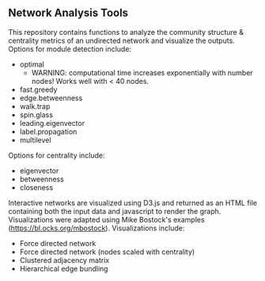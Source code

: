 Network Analysis Tools
----------------------

This repository contains functions to analyze the community structure & centrality metrics of an undirected network and visualize the outputs. Options for module detection include:
- optimal
	- WARNING: computational time increases exponentially with number nodes! Works well with < 40 nodes.
- fast.greedy
- edge.betweenness
- walk.trap
- spin.glass
- leading.eigenvector
- label.propagation
- multilevel

Options for centrality include:
- eigenvector
- betweenness
- closeness

Interactive networks are visualized using D3.js and returned as an HTML file containing both the input data and javascript to render the graph. Visualizations were adapted using Mike Bostock's examples (https://bl.ocks.org/mbostock). Visualizations include:
- Force directed network
- Force directed network (nodes scaled with centrality)
- Clustered adjacency matrix
- Hierarchical edge bundling
